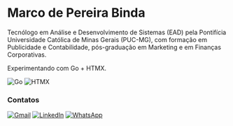 # Marco de Pereira Binda

Tecnólogo em Análise e Desenvolvimento de Sistemas (EAD) pela Pontifícia Universidade Católica de Minas Gerais (PUC-MG), com formação em Publicidade e Contabilidade, pós-graduação em Marketing e em Finanças Corporativas.

Experimentando com Go + HTMX.

![Go](https://img.shields.io/badge/Code-Go-informational?style=flat&logo=go&color=777BB4)
![HTMX](https://img.shields.io/badge/Framework-HTMX-informational?style=flat&logo=htmx&color=F7DF1E)


### Contatos

  [![Gmail](https://img.shields.io/badge/Gmail-D14836?style=for-the-badge&logo=gmail&logoColor=white)](mailto:binda.marco@gmail.com) [![LinkedIn](https://img.shields.io/badge/linkedin-%230077B5.svg?style=for-the-badge&logo=linkedin&logoColor=white)](https://www.linkedin.com/in/marcopbinda//) [![WhatsApp](https://img.shields.io/badge/WhatsApp-25D366?style=for-the-badge&logo=whatsapp&logoColor=white)](https://wa.me/5527998462588)
